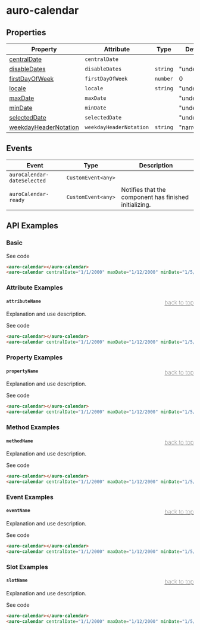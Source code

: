 

# auro-calendar

## Properties

| Property                | Attribute               | Type     | Default     |
|-------------------------|-------------------------|----------|-------------|
| [centralDate](#centralDate)           | `centralDate`           |          |             |
| [disableDates](#disableDates)          | `disableDates`          | `string` | "undefined" |
| [firstDayOfWeek](#firstDayOfWeek)        | `firstDayOfWeek`        | `number` | 0           |
| [locale](#locale)                | `locale`                | `string` | "undefined" |
| [maxDate](#maxDate)               | `maxDate`               |          | "undefined" |
| [minDate](#minDate)               | `minDate`               |          | "undefined" |
| [selectedDate](#selectedDate)          | `selectedDate`          |          | "undefined" |
| [weekdayHeaderNotation](#weekdayHeaderNotation) | `weekdayHeaderNotation` | `string` | "narrow"    |

## Events

| Event                       | Type               | Description                                      |
|-----------------------------|--------------------|--------------------------------------------------|
| `auroCalendar-dateSelected` | `CustomEvent<any>` |                                                  |
| `auroCalendar-ready`        | `CustomEvent<any>` | Notifies that the component has finished initializing. |

## API Examples

### Basic

<div class="twoColDemoRow">
  <div>
    <div class="exampleWrapper">
      <auro-calendar></auro-calendar>
      <auro-calendar centralDate="1/1/2000" maxDate="1/12/2000" minDate="1/5/2000" firstDayOfWeek="4" weekdayHeaderNotation="long"></auro-calendar>
    </div>
<auro-accordion lowProfile justifyRight>
  <span slot="trigger">See code</span>

```html
<auro-calendar></auro-calendar>
<auro-calendar centralDate="1/1/2000" maxDate="1/12/2000" minDate="1/5/2000" firstDayOfWeek="4" weekdayHeaderNotation="long"></auro-calendar>
```

</auro-accordion>

### Attribute Examples

#### <a name="attributeName"></a>`attributeName`<a href="#auro-calendar" style="float: right; font-size: 1rem; font-weight: 100;">back to top</a>
Explanation and use description.

<div class="exampleWrapper">
  <auro-calendar></auro-calendar>
  <auro-calendar centralDate="1/1/2000" maxDate="1/12/2000" minDate="1/5/2000" firstDayOfWeek="4" weekdayHeaderNotation="long"></auro-calendar>
</div>
<auro-accordion lowProfile justifyRight>
  <span slot="trigger">See code</span>

```html
<auro-calendar></auro-calendar>
<auro-calendar centralDate="1/1/2000" maxDate="1/12/2000" minDate="1/5/2000" firstDayOfWeek="4" weekdayHeaderNotation="long"></auro-calendar>
```

</auro-accordion>

### Property Examples

#### <a name="propertyName"></a>`propertyName`<a href="#auro-calendar" style="float: right; font-size: 1rem; font-weight: 100;">back to top</a>
Explanation and use description.

<div class="exampleWrapper">
  <auro-calendar></auro-calendar>
  <auro-calendar centralDate="1/1/2000" maxDate="1/12/2000" minDate="1/5/2000" firstDayOfWeek="4" weekdayHeaderNotation="long"></auro-calendar>
</div>
<auro-accordion lowProfile justifyRight>
  <span slot="trigger">See code</span>

```html
<auro-calendar></auro-calendar>
<auro-calendar centralDate="1/1/2000" maxDate="1/12/2000" minDate="1/5/2000" firstDayOfWeek="4" weekdayHeaderNotation="long"></auro-calendar>
```

</auro-accordion>

### Method Examples

#### <a name="methodName"></a>`methodName`<a href="#auro-calendar" style="float: right; font-size: 1rem; font-weight: 100;">back to top</a>
Explanation and use description.

<div class="exampleWrapper">
  <auro-calendar></auro-calendar>
  <auro-calendar centralDate="1/1/2000" maxDate="1/12/2000" minDate="1/5/2000" firstDayOfWeek="4" weekdayHeaderNotation="long"></auro-calendar>
</div>
<auro-accordion lowProfile justifyRight>
  <span slot="trigger">See code</span>

```html
<auro-calendar></auro-calendar>
<auro-calendar centralDate="1/1/2000" maxDate="1/12/2000" minDate="1/5/2000" firstDayOfWeek="4" weekdayHeaderNotation="long"></auro-calendar>
```

</auro-accordion>

### Event Examples

#### <a name="eventName"></a>`eventName`<a href="#auro-calendar" style="float: right; font-size: 1rem; font-weight: 100;">back to top</a>
Explanation and use description.

<div class="exampleWrapper">
  <auro-calendar></auro-calendar>
  <auro-calendar centralDate="1/1/2000" maxDate="1/12/2000" minDate="1/5/2000" firstDayOfWeek="4" weekdayHeaderNotation="long"></auro-calendar>
</div>
<auro-accordion lowProfile justifyRight>
  <span slot="trigger">See code</span>

```html
<auro-calendar></auro-calendar>
<auro-calendar centralDate="1/1/2000" maxDate="1/12/2000" minDate="1/5/2000" firstDayOfWeek="4" weekdayHeaderNotation="long"></auro-calendar>
```

</auro-accordion>

### Slot Examples

#### <a name="slotName"></a>`slotName`<a href="#auro-calendar" style="float: right; font-size: 1rem; font-weight: 100;">back to top</a>
Explanation and use description.

<div class="exampleWrapper">
  <auro-calendar></auro-calendar>
  <auro-calendar centralDate="1/1/2000" maxDate="1/12/2000" minDate="1/5/2000" firstDayOfWeek="4" weekdayHeaderNotation="long"></auro-calendar>
</div>
<auro-accordion lowProfile justifyRight>
  <span slot="trigger">See code</span>

```html
<auro-calendar></auro-calendar>
<auro-calendar centralDate="1/1/2000" maxDate="1/12/2000" minDate="1/5/2000" firstDayOfWeek="4" weekdayHeaderNotation="long"></auro-calendar>
```

</auro-accordion>
